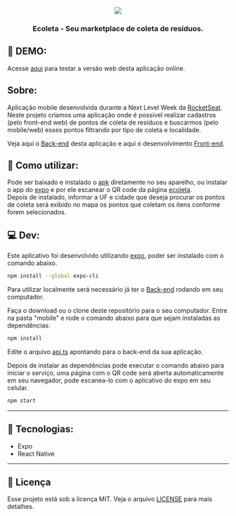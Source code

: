 <p align="center">
  <img  src="./git_assets/ecoleta.gif">
</p>
<h3 align="center"> Ecoleta - Seu marketplace de coleta de resíduos.</h3>
<p>
<p>

## :pushpin: DEMO:
Acesse [aqui](https://nlw-2020-web.herokuapp.com/) para testar a versão web desta aplicação online.

## Sobre:
Aplicação mobile desenvolvida durante a Next Level Week da [RocketSeat](https://rocketseat.com.br/).  
Neste projeto criamos uma aplicação onde é possível realizar cadastros (pelo front-end web) de pontos de coleta de resíduos e buscarmos (pelo mobile/web) esses pontos filtrando por tipo de coleta e localidade.  
  
Veja aqui o [Back-end](https://github.com/muriloportugal/nlw-2020-server) desta aplicação e aqui o desenvolvimento [Front-end](https://github.com/muriloportugal/nlw-2020-web).  


  
## :checkered_flag: Como utilizar:

Pode ser baixado e instalado o [apk](./git_assets/ecoleta-7d484e2b0adc49ca94463727208d425e-signed.apk) diretamente no seu aparelho, ou instalar o app do [expo](https://play.google.com/store/apps/details?id=host.exp.exponent&referrer=www) e por ele escanear o QR code da página [ecoleta](https://expo.io/@mportgal/ecoleta).  
Depois de instalado, informar a UF e cidade que deseja procurar os pontos de coleta será exibido no mapa os pontos que coletam os itens conforme forem selecionados.

## :computer: Dev:
Este aplicativo foi desenvolvido utilizando [expo](https://docs.expo.io/), poder ser instalado com o comando abaixo.  
```bash
npm install --global expo-cli
```

Para utilizar localmente será necessário já ter o [Back-end](https://github.com/muriloportugal/nlw-2020-server) rodando em seu computador.  

Faça o download ou o clone deste repositório para o seu computador. Entre na pasta "mobile" e rode o comando abaixo para que sejam instaladas as dependências:
```bash
npm install
```  
  
Edite o arquivo [api.ts](./src/services/api.ts) apontando para o back-end da sua aplicação.  

Depois de instalar as dependências pode executar o comando abaixo para iniciar o serviço, uma página com o QR code será aberta automaticamente em seu navegador, pode escanea-lo com o aplicativo do expo em seu celular.
```bash
npm start
```
___
## :robot: Tecnologias:
- Expo
- React Native

---
## :memo: Licença

Esse projeto está sob a licença MIT. Veja o arquivo [LICENSE](./LICENSE) para mais detalhes.
